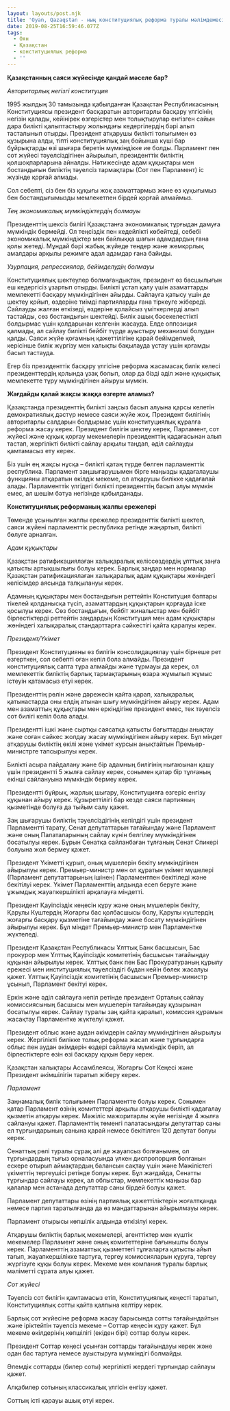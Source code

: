 ```yaml
---
layout: layouts/post.njk
title: 'Oyan, Qazaqstan - ның конституциялық реформа туралы мәлімдемесі'
date: 2019-08-25T16:59:46.077Z
tags:
  - Оян
  - Қазақстан
  - конституциялық реформа
  - ''
---
```


**Қазақстанның саяси жүйесінде қандай мәселе бар?**

_Авторитарлық негізгі конституция_

1995 жылдың 30 тамызында қабылданған Қазақстан Республикасының Конституциясы президент басқаратын авторитарлы басқару үлгісінің негізін қалады, кейінірек өзгерістер мен толықтырулар енгізген сайын дара билікті қалыптастыру жолындағы кедергілердің бәрі алып тасталынып отырды. Президент атқарушы билікті толығымен өз құзырына алды, тіпті конституциялық заң бойынша күші бар бұйрықтарды өзі шығара беретін мүмкіндікке ие болды. Парламент пен сот жүйесі тәуелсіздігінен айырылып, президенттік биліктің қолшоқпарларына айналды. Нәтижесінде адам құқықтары мен бостандығын биліктің тәуелсіз тармақтары (Сот пен Парламент) іс жүзінде қорғай алмады.

Сол себепті, сіз бен біз құқығы жоқ азаматтармыз және өз құқығымыз бен бостандығымызды мемлекетпен бірдей қорғай алмаймыз.

_Тең экономикалық мүмкіндіктердің болмауы_

Президенттің шексіз билігі Қазақстанға экономикалық тұрғыдан дамуға мүмкіндік бермейді. Ол теңсіздік пен кедейлікті көбейтеді, себебі экономикалық мүмкіндіктер мен байлыққа шағын адамдардың ғана қолы жетеді. Мұндай бәрі жабық жүйеде тендер және жемқорлық амалдары арқылы режимге адал адамдар ғана байиды.

_Узурпация, репрессиялар, бейімделудің болмауы_

Конституциялық шектеулер болмағандықтан, президент өз басшылығын еш кедергісіз ұзартып отырды. Билікті ұстап қалу үшін азаматтарды мемлекетті басқару мүмкіндігінен айырды. Сайлауға қатысу үшін де шектеу қойып, өздеріне тиімді партияларды ғана тіркеуге жібереді. Сайлауды жалған өткізеді, өздеріне қолайсыз үміткерлерді алып тастайды, сөз бостандығын шектейді. Билік ашық бәсекелестікті болдырмас үшін қолдарынан келгенін жасауда. Елде оппозиция қалмады, ал сайлау билікті бейбіт түрде ауыстыру механизмі болудан қалды. Саяси жүйе қоғамның қажеттілігіне қарай бейімделмей, керісінше билік жүргізу мен халықты бақылауда ұстау үшін қоғамды басып тастауда.

Егер біз президенттік басқару үлгісіне реформа жасамасақ билік келесі президенттердің қолында ұзақ болып, олар да бізді әділ және құқықтық мемлекетте тұру мүмкіндігінен айыруы мүмкін.

**Жағдайды қалай жақсы жаққа өзгерте аламыз?**

Қазақстанда президенттің билікті заңсыз басып алуына қарсы келетін демократиялық дәстүр немесе саяси жүйе жоқ. Президент билігінің авторитарлы салдарын болдырмас үшін конституциялық құралға реформа жасау керек. Президент билігін шектеу керек, Парламент, сот жүйесі және құқық қорғау мекемелерін президенттің қадағасынан алып тастап, жергілікті билікті сайлау арқылы таңдап, әділ сайлауды қамтамасыз ету керек.

Біз үшін ең жақсы нұсқа – билікті қатаң түрде бөлген парламенттік республика. Парламент заңшығарушымен бірге маңызды қадағалаушы функцияны атқаратын өкілдік мекеме, ол атқарушы билікке қадағалай алады. Парламенттік үлгідегі билікті президенттің басып алуы мүмкін емес, ал шешім бәтуа негізінде қабылданады.

**Конституциялық реформаның жалпы ережелері**

Төменде ұсынылған жалпы ережелер президенттік билікті шектеп, саяси жүйені парламенттік республика ретінде жаңартып, билікті бөлуге арналған.

_Адам құқықтары_

Қазақстан ратификациялаған халықаралық келіссөздердің ұлттық заңға қатысты артықшылығы болуы керек. Барлық заңдар мен нормалар Қазақстан ратификациялаған халықаралық адам құқықтары жөніндегі келісімдер аясында талқылануы керек.

Адамның құқықтары мен бостандығын реттейтін Конституция баптары тікелей қолданысқа түсіп, азаматтардың құқықтарын қорғауда іске қосылуы керек. Сөз бостандығын, бейбіт жиналыстар мен бейбіт бірлестіктерді реттейтін заңдардың Конституция мен адам құқықтары жөніндегі халықаралық стандарттарға сәйкестігі қайта қаралуы керек.

_Президент/Үкімет_

Президент Конституцияны өз билігін консолидациялау үшін бірнеше рет өзгерткен, сол себепті оған кепіл бола алмайды. Президент конституциялық сапта тұра алмайды және тұрмауы да керек, ол мемлекеттік биліктің барлық тармақтарының өзара жұмылып жұмыс істеуін қатамасыз етуі керек.

Президенттің рөлін және дәрежесін қайта қарап, халықаралық қатынастарда оны елдің атынан шығу мүмкіндігінен айыру керек. Адам мен азаматтың құқықтары мен еркіндігіне президент емес, тек тәуелсіз сот билігі кепіл бола алады.

Президентті ішкі және сыртқы саясатқа қатысты бағыттарды анықтау және соған сәйкес жолдау жасау мүмкіндігінен айыру керек. Бұл міндет атқарушы биліктің өкілі және үкімет курсын анықтайтын Премьер-министрге тапсырылуы керек.

Билікті асыра пайдалану және бір адамның билігінің нығаюынан қашу үшін президентті 5 жылға сайлау керек, сонымен қатар бір тұлғаның екінші сайлануына мүмкіндік бермеу керек.

Президентті бұйрық, жарлық шығару, Конституцияға өзгеріс енгізу құқынан айыру керек. Құзыреттілігі бар кезде саяси партияның қызметінде болуға да тыйым салу қажет.

Заң шығарушы биліктің тәуелсіздігінің кепілдігі үшін президент Парламентті тарату, Сенат депутаттарын тағайындау және Парламент және оның Палаталарының сайлау күнін белгілеу мүмкіндігінен босатылуы керек. Бұрын Сенатқа сайланбаған тұлғаның Сенат Спикері болуына жол бермеу қажет.

Президент Үкіметті құрып, оның мүшелерін бекіту мүмкіндігінен айырылуы керек. Премьер-министр мен ол құратын үкімет мүшелері (Парламент депутаттарының ішінен) Парламентпен бекітіледі және бекітілуі керек. Үкімет Парламенттің алдында есеп беруге және ұжымдық жауапкершілікті арқалауға міндетті.

Президент Қауіпсіздік кеңесін құру және оның мүшелерін бекіту, Қарулы Күштердің Жоғарғы бас қолбасшысы болу, Қарулы күштердің жоғарғы басқару қызметіне тағайындау және босату мүмкіндігінен айырылуы керек. Бұл міндет Премьер-министр мен Парламентке жүктеледі.

Президент Қазақстан Республикасы Ұлттық Банк басшысын, Бас прокурор мен Ұлттық Қауіпсіздік комитетінің басшысын тағайындау құқынан айырылуы керек. Ұлттық банк пен Бас Прокуратураның құрылу ережесі мен институциялық тәуелсіздігі бұдан кейін бөлек жасалуы қажет. Ұлттық Қауіпсіздік комитетінің басшысын Премьер-министр ұсынып, Парламент бекітуі керек.

Еркін және әділ сайлауға кепіл ретінде президент Орталық сайлау комиссиясының басшысы мен мүшелерін тағайындау құзырынан босатылуы керек. Сайлау туралы заң қайта қаралып, комиссия құрамын жасақтау Парламентке жүктелуі қажет.

Президент облыс және аудан әкімдерін сайлау мүмкіндігінен айырылуы керек. Жергілікті билікке толық реформа жасап және тұрғындарға облыс пен аудан әкімдерін өздері сайлауға мүмкіндік беріп, ал бірлестіктерге өзін өзі басқару құқын беру керек.

Қазақстан халықтары Ассамблеясы, Жоғарғы Сот Кеңесі және Президент әкімшілігін таратып жіберу керек.

_Парламент_

Заңнамалық билік толығымен Парламентте болуы керек. Сонымен қатар Парламент өзінің комитеттері арқылы атқарушы билікті қадағалау қызметін атқаруы керек. Мәжіліс мажоритарлы жүйе негізінде 4 жылға сайлануы қажет. Парламенттің төменгі палатасындағы депутаттар саны ел тұрғындарының санына қарай немесе бекітілген 120 депутат болуы керек.

Сенаттың рөлі туралы сұрақ әлі де жауапсыз болғанымен, ол тұрғындардың тығыз орналасуында үлкен диспропорция болғанын ескере отырып аймақтардың балансын сақтау үшін және Мәжілістегі үкіметтің тергеушісі ретінде болуы керек. Бұл жағдайда, Сенатты тұрғындар сайлауы керек, ал облыстар, мемлекеттік маңызы бар қалалар мен астанада депутаттар саны бірдей болуы қажет.

Парламент депутаттары өзінің партиялық қажеттіліктерін жоғалтқанда немесе партия таратылғанда да өз мандаттарынан айырылмауы керек.

Парламент отырысы көпшілік алдында өткізілуі керек.

Атқарушы биліктің барлық мекемелері, агенттіктер мен күштік мекемелер Парламент және оның комитеттеріне бағынышты болуы керек. Парламенттің азаматтық қызметтегі тұлғаларға қатысты айып тағып, жауапкершілікке тартуға, тергеу комиссияларын құруға, тергеу жүргізуге құқы болуы керек. Мекеме мен компания туралы барлық мәліметті сұрата алуы қажет.

_Сот жүйесі_

Тәуелсіз сот билігін қамтамасыз етіп, Конституциялық кеңесті таратып, Конституциялық сотты қайта қалпына келтіру керек.

Барлық сот жүйесіне реформа жасау барысында сотты тағайындайтын және іріктейтін тәуелсіз мекеме – Соттар кеңесін құру қажет. Бұл мекеме өкілдерінің көпшілігі (екіден бірі) соттар болуы керек.

Президент Соттар кеңесі ұсынған соттарды тағайындауы керек және одан бас тартуға немесе ауыстыруға мүмкіндігі болмайды.

Әлемдік соттарды (билер соты) жергілікті жердегі тұрғындар сайлауы қажет.

Алқабилер сотының классикалық үлгісін енгізу қажет.

Соттың істі қарауы ашық өтуі керек.
